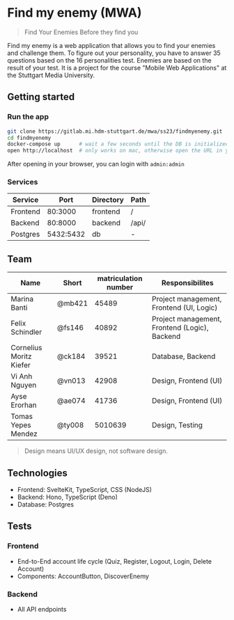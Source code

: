 # Find my enemy (MWA)

> Find Your Enemies Before they find you

Find my enemy is a web application that allows you to find your enemies and
challenge them. To figure out your personality, you have to answer 35 questions
based on the 16 personalities test. Enemies are based on the result of your
test. It is a project for the course "Mobile Web Applications" at the Stuttgart
Media University.

## Getting started

### Run the app

```bash
git clone https://gitlab.mi.hdm-stuttgart.de/mwa/ss23/findmyenemy.git
cd findmyenemy
docker-compose up      # wait a few seconds until the DB is initialized
open http://localhost  # only works on mac, otherwise open the URL in your favorite browser
```

After opening in your browser, you can login with `admin:admin`

### Services

| Service  | Port      | Directory | Path  |
| -------- | --------- | --------- | ----- |
| Frontend | 80:3000   | frontend  | /     |
| Backend  | 80:8000   | backend   | /api/ |
| Postgres | 5432:5432 | db        | -     |

## Team

| Name                    | Short  | matriculation number | Responsibilites                               |
| ----------------------- | ------ | -------------------- | --------------------------------------------- |
| Marina Banti            | @mb421 | 45489                | Project management, Frontend (UI, Logic)      |
| Felix Schindler         | @fs146 | 40892                | Project management, Frontend (Logic), Backend |
| Cornelius Moritz Kiefer | @ck184 | 39521                | Database, Backend                             |
| Vi Anh Nguyen           | @vn013 | 42908                | Design, Frontend (UI)                         |
| Ayse Erorhan            | @ae074 | 41736                | Design, Frontend (UI)                         |
| Tomas Yepes Mendez      | @ty008 | 5010639              | Design, Testing                               |

> Design means UI/UX design, not software design.

## Technologies

- Frontend: SvelteKit, TypeScript, CSS (NodeJS)
- Backend: Hono, TypeScript (Deno)
- Database: Postgres

## Tests

### Frontend

- End-to-End account life cycle (Quiz, Register, Logout, Login, Delete Account)
- Components: AccountButton, DiscoverEnemy

### Backend

- All API endpoints
